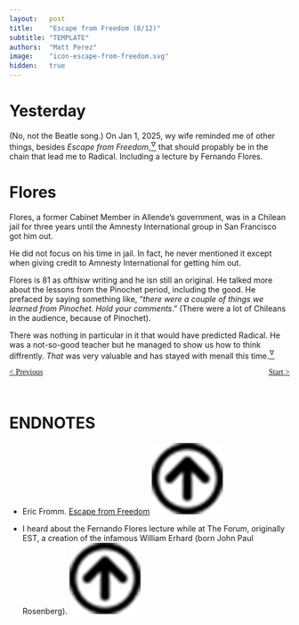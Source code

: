 ```yaml
---
layout:   post
title:    "Escape from Freedom (8/12)"
subtitle: "TEMPLATE"
authors:  "Matt Perez"
image:    "icon-escape-from-freedom.svg"
hidden:   true
---
```


<div style='display:none; '>
 <p><em>Escape from Freedom</em> was published in 1941. Pim de Morre, co-founder of <em>Corporate Rebels</em>, reminded me of it(he is reading it!). I first read it when I was 18-19 years old (I am a mere 73 now).</p>
</div>

<h1>Yesterday</h1>
 <p>(No, not the Beatle song.) On Jan 1, 2025, wy wife reminded me of other things, besides <em>Escape from Freedom</em>,<a href='#en01'><sup id='bm01'>&hairsp;&nabla;&hairsp;</sup></a> that should propably be in the chain that lead me to Radical. Including a lecture by Fernando Flores.</p>

 <h1>Flores</h1>
 <p>Flores, a former Cabinet Member in Allende&rsquo;s government, was in a Chilean jail for three years until the Amnesty International group in San Francisco got him out.</p>
 <p>He did not focus on his time in jail. In fact, he never mentioned it except when giving credit to Amnesty International for getting him out.</p>
 <p>Flores is 81 as ofthisw writing and he isn still an original. He talked more about the lessons from the Pinochet period, including the good. He prefaced by saying something like, &ldquo;<em>there were a couple of things we learned from Pinochet. Hold your comments</em>.&rdquo; (There were a lot of Chileans in the audience, because of Pinochet).</p>
 <p>There was nothing in particular in it that would have predicted Radical. He was a not-so-good teacher but he managed to show us how to think diffrently. <em>That</em> was very valuable and has stayed with menall this time.<a href='#en02'><sup id='bm02'>&hairsp;&nabla;&hairsp;</sup></a></p>

<div style="margin-bottom:1in; font-family: American Typewriter, serif; ">
 <span style="float:left; ">
  <a href="https://radicalcompanies.com/2024/12/29/escape-from-freedom">&lt; Previous</a>
 </span>
 <span style="float:right; ">
  <a href="https://radicalcompanies.com/2025/01/03/escape-from-freedom">Start &gt;</a>
 </span>
</div>

<h1 class="_section">ENDNOTES</h1>
 <ul>
  <li id="en01">
   <p class="_list-item">
    Eric Fromm.
    <a href="https://www.amazon.com/Escape-Freedom-Erich-Fromm/dp/0805031499" target="_blank">Escape from Freedom</a>
    <a href="#bm01" class="_uparrow"><img src="/assets/img/arrow-up-icon.png"></a>
   </p>
  </li>
  <li id="en02">
   <p class="_list-item">
    I heard about the Fernando Flores lecture while at The Forum, originally EST, a creation of the infamous William Erhard (born John Paul Rosenberg).
    <a href="#bm02" class="_uparrow"><img src="/assets/img/arrow-up-icon.png"></a>
   </p>
  </li>
 </ul>